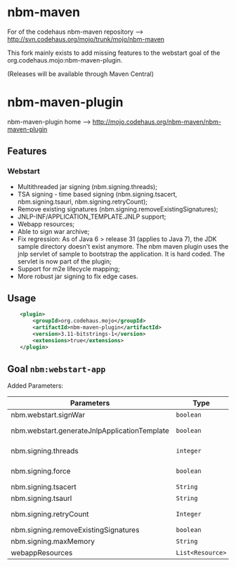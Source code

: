 nbm-maven
=========

For of the codehaus nbm-maven repository --> http://svn.codehaus.org/mojo/trunk/mojo/nbm-maven

This fork mainly exists to add missing features to the webstart goal of the org.codehaus.mojo:nbm-maven-plugin.

(Releases will be available through Maven Central)

# nbm-maven-plugin

nbm-maven-plugin home --> http://mojo.codehaus.org/nbm-maven/nbm-maven-plugin

## Features

### Webstart

* Multithreaded jar signing (nbm.signing.threads);
* TSA signing - time based signing (nbm.signing.tsacert, nbm.signing.tsaurl, nbm.signing.retryCount);
* Remove existing signatures (nbm.signing.removeExistingSignatures);
* JNLP-INF/APPLICATION_TEMPLATE.JNLP support;
* Webapp resources;
* Able to sign war archive;
* Fix regression: As of Java 6 > release 31 (applies to Java 7), the JDK sample directory doesn't exist anymore. The nbm maven plugin uses the jnlp servlet of sample to bootstrap the application. It is hard coded. The servlet is now part of the plugin;
* Support for m2e lifecycle mapping;
* More robust jar signing to fix edge cases.

## Usage

```xml
    <plugin>
        <groupId>org.codehaus.mojo</groupId>
        <artifactId>nbm-maven-plugin</artifactId>
        <version>3.11-bitstrings-1</version>
        <extensions>true</extensions>
    </plugin>
```

## Goal `nbm:webstart-app`

Added Parameters:

|Parameters|Type|Since|Description|
|----------|----|-----|-----------|
|nbm.webstart.signWar|`boolean`|`1`|If `true` the Web Archive (war) will be signed.|
|nbm.webstart.generateJnlpApplicationTemplate|`boolean`|`1`|If `true`, create JNLP-INF/APPLICATION_TEMPLATE.JNLP from the jnlp. See http://docs.oracle.com/javase/7/docs/technotes/guides/jweb/signedJNLP.html.|
|nbm.signing.threads|`integer`|`1`|The number of threads that should be used to sign the jars. If set to zero (0) it will be set to the number of processors. Default: `0`|
|nbm.signing.force|`boolean`|`1`|If `true`, force signing of the jar file even if it doesn't seem to be out of date or already signed. Default: `true`|
|nbm.signing.tsacert|`String`|`1`|Alias in the keystore for a timestamp authority for timestamped JAR files.|
|nbm.signing.tsaurl|`String`|`1`|URL for a timestamp authority for timestamped JAR files.|
|nbm.signing.retryCount|`Integer`|`1`|Number of retries before giving up if some connection problem occur while TSA signing (TSA URL). Default: `5`|
|nbm.signing.removeExistingSignatures|`boolean`|`1`|Remove any existing signature from the jar before signing. Default: `false`|
|nbm.signing.maxMemory|`String`|`1`|Set the maximum memory for the jar signer.|
|webappResources|`List<Resource>`|`1`||
